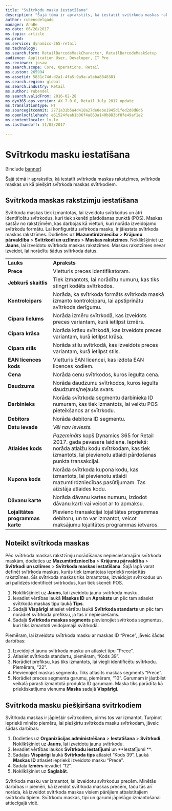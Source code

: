 ```yaml
---
title: "Svītrkodu masku iestatīšana"
description: "Šajā tēmā ir aprakstīts, kā iestatīt svītrkoda maskas rakstzīmes, svītrkoda maskas un kā piešķirt svītrkoda maskas svītrkodiem."
author: rubencdelgado
manager: AnnBe
ms.date: 06/20/2017
ms.topic: article
ms.prod: 
ms.service: dynamics-365-retail
ms.technology: 
ms.search.form: RetailBarcodeMaskCharacter, RetailBarcodeMaskSetup
audience: Application User, Developer, IT Pro
ms.reviewer: josaw
ms.search.scope: Core, Operations, Retail
ms.custom: 265994
ms.assetid: 5831c74d-d2a1-4fa5-9a9a-a5aba8848381
ms.search.region: global
ms.search.industry: Retail
ms.author: rubendel
ms.search.validFrom: 2016-02-28
ms.dyn365.ops.version: AX 7.0.0, Retail July 2017 update
ms.translationtype: HT
ms.sourcegitcommit: 2771a31b5a4d418a27de0ebe1945d1fed2d8d6d6
ms.openlocfilehash: e61524feab1b06f4a863a140b883bf8fe49af1e2
ms.contentlocale: lv-lv
ms.lasthandoff: 11/03/2017

---
```


# <a name="set-up-bar-code-masks"></a>Svītrkodu masku iestatīšana

[!include [banner](includes/banner.md)]

Šajā tēmā ir aprakstīts, kā iestatīt svītrkoda maskas rakstzīmes, svītrkoda maskas un kā piešķirt svītrkoda maskas svītrkodiem.

<a name="set-up-bar-code-mask-characters"></a>Svītrkoda maskas rakstzīmju iestatīšana
-------------------------------

Svītrkoda maskas tiek izmantotas, lai izveidotu svītrkodus un ātri identificētu svītrkodus, kuri tiek skenēti pārdošanas punktā (POS). Maskas sastāv no rakstzīmēm, kas darbojas kā vietturi, kuri norāda izveidojamo svītrkodu formātu. Lai konfigurētu svītrkoda masku, ir jāiestata svītrkoda maskas rakstzīmes. Dodieties uz **Mazumtirdzniecība** &gt; **Krājumu pārvaldība** &gt; **Svītrkodi un uzlīmes** &gt; **Maskas rakstzīmes**. Noklikšķiniet uz **Jauns**, lai izveidotu svītrkoda maskas rakstzīmes. Maskas rakstzīmes nevar izveidot, lai norādītu šādus svītrkoda datus.

|                      |                                                                                                                 |
|----------------------|-----------------------------------------------------------------------------------------------------------------|
| **Lauks**            | **Apraksts**                                                                                                 |
| **Prece**          | Vietturis preces identifikatoram.                                                                                     |
| **Jebkurš skaitlis**       | Tiek izmantots, lai norādītu numuru, kas tiks stingri kodēts svītrkodos.                                                  |
| **Kontrolcipars**      | Norāda, ka svītrkoda formāts svītrkoda maskā izmanto kontrolciparu, lai apstiprinātu svītrkoda derīgumu. |
| **Cipara lielums**       | Norāda izmēru svītrkodā, kas izveidots preces variantam, kurā ietilpst izmērs.                                 |
| **Cipara krāsa**      | Norāda krāsu svītrkodā, kas izveidots preces variantam, kurā ietilpst krāsa.                               |
| **Cipara stils**      | Norāda stilu svītrkodā, kas izveidots preces variantam, kurā ietilpst stils.                             |
| **EAN licences kods** | Vietturis EAN licencei, kas izdota EAN licences kodiem.                                                       |
| **Cena**            | Norāda cenu svītrkodos, kuros iegulta cena.                                                                   |
| **Daudzums**         | Norāda daudzumu svītrkodos, kuros iegults daudzums/nejaušs svars.                                                |
| **Darbinieks**         | Norāda svītrkoda segmentu darbinieka ID numuram, kas tiek izmantots, lai veiktu POS pieteikšanos ar svītrkodu.                                  |
| **Debitors**         | Norāda debitora ID segmentu.                                                                                  |
| **Datu ievade**       | *Vēl nav ieviests.*                                                                                          |
| **Atlaides kods**    | *Pazemināts* kopš Dynamics 365 for Retail 2017. gada pavasara laidiena. Iepriekš: norāda atlaižu kodu svītrkodam, kas tiek izmantots, lai pievienotu atlaidi pārdošanas punkta transakcijai.                                                                   |
| **Kupona kods**      | Norāda svītrkoda kupona kodu, kas izmantots, lai pievienotu atlaidi mazumtirdzniecības pasūtījumam. Tas aizstāja atlaides kodu.     |
| **Dāvanu karte**        | Norāda dāvanu kartes numuru, izdodot dāvanu karti vai veicot ar to apmaksu.                                               |
| **Lojalitātes programmas karte**     | Pievieno transakcijai lojalitātes programmas debitoru, un to var izmantot, veicot maksājumu lojalitātes programmas ietvaros.                             |

## <a name="define-bar-code-masks"></a>Noteikt svītrkoda maskas
Pēc svītrkoda maskas rakstzīmju norādīšanas nepieciešamajām svītrkoda maskām, dodieties uz **Mazumtirdzniecība** &gt; **Krājumu pārvaldība** &gt; **Svītrkodi un uzlīmes** &gt; **Svītrkoda maskas iestatīšana**. Šajā lapā varat definēt svītrkoda maskas, kurās tiek izmantotas iepriekš norādītās rakstzīmes. Šīs svītrkoda maskas tiks izmantotas, izveidojot svītrkodus un arī palīdzēs identificēt svītrkodus, kuri tiek skenēti POS.

1.  Noklikšķiniet uz **Jauns**, lai izveidotu jaunu svītrkoda masku.
2.  Ievadiet vērtības laukā **Maskas ID** un **Apraksts** un pēc tam atlasiet svītrkoda maskas tipu laukā **Tips**.
3.  Sadaļā **Vispārīgi** atlasiet vērtību laukā **Svītrkoda standarts** un pēc tam norādiet svītrkoda prefiksu, ja tas ir nepieciešams.
4.  Sadaļā **Svītrkoda maskas segments** pievienojiet svītrkoda segmentus, kuri tiks izmantoti veidojamajā svītrkodā.

Piemēram, lai izveidotu svītrkoda masku ar maskas ID “Prece”, jāveic šādas darbības:

1.  Izveidojiet jaunu svītrkoda masku un atlasiet tipu “Prece”.
2.  Atlasiet svītrkoda standartu, piemēram, “Kods 39”.
3.  Norādiet prefiksu, kas tiks izmantots, lai viegli identificētu svītrkodu. Piemēram, “22”.
4.  Pievienojiet maskas segmentu. Tiks atlasīts maskas segments “Prece”.
5.  Norādiet preces segmenta garumu, piemēram, “10”. Garumam ir jāatbilst veikalā parasti izmantotā produkta ID garumam. Maska tiks parādīta kā priekšskatījums vienuma **Maska** sadaļā **Vispārīgi**.

## <a name="assign-bar-code-masks-to-bar-codes"></a>Svītrkoda masku piešķiršana svītrkodiem
Svītrkoda maskas ir jāpiešķir svītrkodiem, pirms tos var izmantot. Turpinot iepriekš minēto piemēru, lai piešķirtu svītrkoda masku svītrkodam, jāveic šādas darbības:

1.  Dodieties uz **Organizācijas administrēšana** &gt; **Iestatīšana** &gt; **Svītrkodi**. Noklikšķiniet uz **Jauns**, lai izveidotu jaunu svītrkodu.
2.  Ievadiet vērtības laukos **Svītrkodu** **iestatījumi** un **Iestatījumi **.
3.  Sadaļas **Vispārīgi** laukā **Svītrkoda tips** atlasiet “Kods 39”. Laukā **Maskas** **ID** atlasiet iepriekš izveidoto masku “Prece”.
4.  Sadaļā **Izmērs** ievadiet “12”.
5.  Noklikšķiniet uz **Saglabāt**.

Svītrkoda masku var izmantot, lai izveidotu svītrkodus precēm. Minētās darbības ir piemēri, kā izveidot svītrkoda maskas precēm, taču tās arī norāda, kā izveidot svītrkoda maskas visiem pārējiem atbalstītajiem svītrkodu tipiem. Svītrkodu maskas, tipi un garumi jāpielāgo izmantošanai attiecīgajā vidē.




